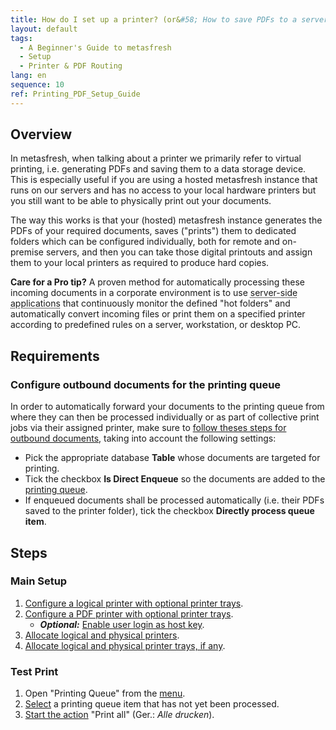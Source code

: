 ```yaml
---
title: How do I set up a printer? (or&#58; How to save PDFs to a server)
layout: default
tags:
  - A Beginner's Guide to metasfresh
  - Setup
  - Printer & PDF Routing
lang: en
sequence: 10
ref: Printing_PDF_Setup_Guide
---
```


<!--
Merged with infos from the following obsolete docs:
- appdictionary_collection\EN\sysconfig_printing.Enabled.md
- howto_collection\EN\how_to_use_the_standalone_printing_client.md
-->

## Overview
In metasfresh, when talking about a printer we primarily refer to virtual printing, i.e. generating PDFs and saving them to a data storage device. This is especially useful if you are using a hosted metasfresh instance that runs on our servers and has no access to your local hardware printers but you still want to be able to physically print out your documents.

The way this works is that your (hosted) metasfresh instance generates the PDFs of your required documents, saves ("prints") them to dedicated folders which can be configured individually, both for remote and on-premise servers, and then you can take those digital printouts and assign them to your local printers as required to produce hard copies.

**Care for a Pro tip?** A proven method for automatically processing these incoming documents in a corporate environment is to use <abbr title="e.g., FolderMill, e-FileWatcher">server-side applications</abbr> that continuously monitor the defined "hot folders" and automatically convert incoming files or print them on a specified printer according to predefined rules on a server, workstation, or desktop PC.

<!-- compare also SAP Print Queues Quick Guide: https://help.sap.com/docs/SAP_BUSINESS_BYDESIGN/2754875d2d2a403f95e58a41a9c7d6de/2dd40a0c722d1014aa7791b695bc8fdf.html?locale=en-US -->

## Requirements

### Configure outbound documents for the printing queue
In order to automatically forward your documents to the printing queue from where they can then be processed individually or as part of collective print jobs via their assigned printer, make sure to [follow theses steps for outbound documents](Outbound_Documents_Config), taking into account the following settings:
- Pick the appropriate database **Table** whose documents are targeted for printing.
- Tick the checkbox **Is Direct Enqueue** so the documents are added to the [printing queue](Menu).
- If enqueued documents shall be processed automatically (i.e. their PDFs saved to the printer folder), tick the checkbox **Directly process queue item**.

<!--
### Client Archive Setting
1. Open "Client" from the [menu](../webui_collection/EN/Menu).
1. Open the entry of an existing client or [add a new one](../webui_collection/EN/New_Record_Window).
1. Make sure the **Auto Archive** settings are NOT set to *None* but to, e.g., *Documents*.
1. [metasfresh saves the progress automatically](../webui_collection/EN/Saveindicator).
-->

## Steps

### Main Setup
1. [Configure a logical printer with optional printer trays](Logical_printer_configuration_WebUI).
1. [Configure a PDF printer with optional printer trays](PDF_printer_configuration_WebUI).
    - ***Optional:*** [Enable user login as host key](Enable_UserLogin_as_HostKey_for_Printing).
1. [Allocate logical and physical printers](Allocate_logical_and_physical_printers).
1. [Allocate logical and physical printer trays, if any](Allocate_logical_and_physical_printer_trays).

### Test Print
1. Open "Printing Queue" from the [menu](Menu).
1. [Select](RecordSelection) a printing queue item that has not yet been processed.
1. [Start the action](StartAction#actions-menu) "Print all" (Ger.: *Alle drucken*).
